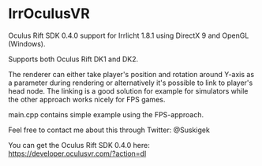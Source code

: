IrrOculusVR
===========

Oculus Rift SDK 0.4.0 support for Irrlicht 1.8.1 using DirectX 9 and OpenGL (Windows). 

Supports both Oculus Rift DK1 and DK2.

The renderer can either take player's position and rotation around Y-axis as a parameter during
rendering or alternatively it's possible to link to player's head node. The linking is a good
solution for example for simulators while the other approach works nicely for FPS games.

main.cpp contains simple example using the FPS-approach.


Feel free to contact me about this through Twitter:
@Suskigek

You can get the Oculus Rift SDK 0.4.0 here:
https://developer.oculusvr.com/?action=dl

